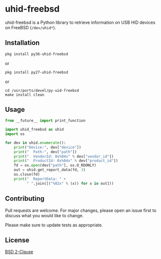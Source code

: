 # uhid-freebsd

uhid-freebsd is a Python library to retrieve information on USB HID devices
on FreeBSD (`/dev/uhid*`).

## Installation

```bash
pkg install py36-uhid-freebsd
```

or

```bash
pkg install py27-uhid-freebsd
```

or

```
cd /usr/ports/devel/py-uid-freebsd
make install clean
```

## Usage

```python
from __future__ import print_function

import uhid_freebsd as uhid
import os

for dev in uhid.enumerate():
    print("Device:", dev["device"])
    print("  Path:", dev["path"])
    print("  VendorId: 0x%04x" % dev["vendor_id"])
    print("  ProductId: 0x%04x" % dev["product_id"])
    fd = os.open(dev["path"], os.O_RDONLY)
    out = uhid.get_report_data(fd, 3)
    os.close(fd)
    print("  ReportData: " +
          " ".join([("%02x" % (x)) for x in out]))
```

## Contributing
Pull requests are welcome.  For major changes, please open an issue first to
discuss what you would like to change.

Please make sure to update tests as appropriate.

## License
[BSD 2-Clause](https://choosealicense.com/licenses/bsd-2-clause/)
